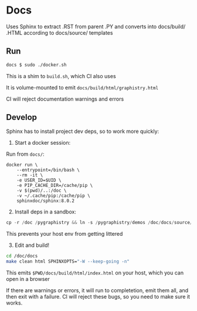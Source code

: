 # Docs

Uses Sphinx to extract .RST from parent .PY and converts into docs/build/ .HTML according to docs/source/ templates

## Run

```bash
docs $ sudo ./docker.sh
```

This is a shim to `build.sh`, which CI also uses

It is volume-mounted to emit `docs/build/html/graphistry.html`

CI will reject documentation warnings and errors

## Develop

Sphinx has to install project dev deps, so to work more quickly:

1. Start a docker session:

Run from `docs/`: 

```
docker run \
    --entrypoint=/bin/bash \
    --rm -it \
    -e USER_ID=$UID \
    -e PIP_CACHE_DIR=/cache/pip \
    -v $(pwd)/..:/doc \
    -v ~/.cache/pip:/cache/pip \
    sphinxdoc/sphinx:8.0.2
```

2. Install deps in a sandbox:

```python
cp -r /doc /pygraphistry && ln -s /pygraphistry/demos /doc/docs/source/demos && apt update && apt install -y git pandoc && ( cd /pygraphistry && python -m pip install -e .[docs] )
```

This prevents your host env from getting littered

3. Edit and build!

```bash
cd /doc/docs
make clean html SPHINXOPTS="-W --keep-going -n"
```

This emits `$PWD/docs/build/html/index.html` on your host, which you can open in a browser

If there are warnings or errors, it will run to completetion, emit them all, and then exit with a failure. CI will reject these bugs, so you need to make sure it works.
